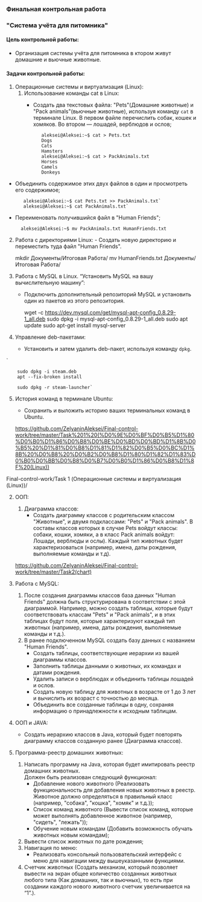 ### Финальная контрольная работа
### "Система учёта для питомника"
#### Цель контрольной работы: 
- Организация системы учёта для питомника в ктором живут домашние и вьючные животные.

 #### Задачи контрольной работы: 
 1. Операционные системы и виртуализация (Linux):
    1. Использование команды cat в Linux:
       - Создать два текстовых файла: "Pets"(Домашние животные) и "Pack animals"(вьючные животные), используя команду `cat` 
       в терминале Linux. В первом файле перечислить собак, кошек и хомяков. Во втором — лошадей, верблюдов и ослов;

                aleksei@Aleksei:~$ cat > Pets.txt
                Dogs
                Cats
                Hamsters
                aleksei@Aleksei:~$ cat > PackAnimals.txt
                Horses
                Camels
                Donkeys

- Объединить содержимое этих двух файлов в один и просмотреть его содержимое;
 
         aleksei@Aleksei:~$ cat Pets.txt >> PackAnimals.txt`
         aleksei@Aleksei:~$ cat PackAnimals.txt`


- Переименовать получившийся файл в "Human Friends";
        
        aleksei@Aleksei:~$ mv PackAnimals.txt HumanFriends.txt
       
2.   Работа с директориями Linux:
    - Создать новую директорию и переместить туда файл "Human Friends".
       
 
       mkdir Документы/Итоговая Работа/
       mv HumanFriends.txt Документы/Итоговая Работа/
    
3. Работа с MySQL в Linux. “Установить MySQL на вашу вычислительную машину”:
    - Подключить дополнительный репозиторий MySQL и установить один из пакетов из этого репозитория.
   

        wget -c https://dev.mysql.com/get/mysql-apt-config_0.8.29-1_all.deb 
        sudo dpkg -i mysql-apt-config_0.8.29-1_all.deb
        sudo apt update
        sudo apt-get install mysql-server

4. Управление deb-пакетами:
    - Установить и затем удалить deb-пакет, используя команду `dpkg`.

`        

        sudo dpkg -i steam.deb
        apt --fix-broken install

        sudo dpkg -r steam-launcher`

5. История команд в терминале Ubuntu:
    - Сохранить и выложить историю ваших терминальных команд в Ubuntu.

   https://github.com/ZelyaninAleksei/Final-control-work/tree/master/Task%201%20(%D0%9E%D0%BF%D0%B5%D1%80%D0%B0%D1%86%D0%B8%D0%BE%D0%BD%D0%BD%D1%8B%D0%B5%20%D1%81%D0%B8%D1%81%D1%82%D0%B5%D0%BC%D1%8B%20%D0%B8%20%D0%B2%D0%B8%D1%80%D1%82%D1%83%D0%B0%D0%BB%D0%B8%D0%B7%D0%B0%D1%86%D0%B8%D1%8F%20(Linux))

 Final-control-work/Task 1 (Операционные системы и виртуализация (Linux))/


2. ООП:
   1. Диаграмма классов:
       - Создать диаграмму классов с родительским классом "Животные", и двумя подклассами: "Pets" и "Pack animals". 
       В составы классов которых в случае Pets войдут классы: собаки, кошки, хомяки, а в класс Pack animals войдут: 
       Лошади, верблюды и ослы). Каждый тип животных будет характеризоваться (например, имена, даты рождения, 
       выполняемые команды и т.д).

    https://github.com/ZelyaninAleksei/Final-control-work/tree/master/Task2(chart)

 3. Работа с MySQL:
    1. После создания диаграммы классов база данных "Human Friends" должна быть структурирована 
    в соответствии с этой диаграммой. Например, можно создать таблицы, которые будут соответствовать классам "Pets" и 
    "Pack animals", и в этих таблицах будут поля, которые характеризуют каждый тип животных (например, имена, даты рождения, 
    выполняемые команды и т.д.). 
    2. В ранее подключенном MySQL создать базу данных с названием "Human Friends".
       - Создать таблицы, соответствующие иерархии из вашей диаграммы классов.
       - Заполнить таблицы данными о животных, их командах и датами рождения.
       - Удалить записи о верблюдах и объединить таблицы лошадей и ослов.
       - Создать новую таблицу для животных в возрасте от 1 до 3 лет и вычислить их возраст с точностью до месяца.
       - Объединить все созданные таблицы в одну, сохраняя информацию о принадлежности к исходным таблицам.

4. ООП и JAVA:
    - Создать иерархию классов в Java, который будет повторять диаграмму классов созданную ранее (Диаграмма классов).

5. Программа-реестр домашних животных:
   1. Написать программу на Java, которая будет имитировать реестр домашних животных.  
      Должен быть реализован следующий функционал:
      - Добавление нового животного (Реализовать функциональность для добавления новых животных в реестр. 
      Животное должно определяться в правильный класс (например, "собака", "кошка", "хомяк" и т.д.));
      - Список команд животного (Вывести список команд, которые может выполнять добавленное животное 
      (например, "сидеть", "лежать"));
      - Обучение новым командам (Добавить возможность обучать животных новым командам);
   2. Вывести список животных по дате рождения;
   3. Навигация по меню:
      - Реализовать консольный пользовательский интерфейс с меню для навигации между вышеуказанными функциями.
   4. Счетчик животных (Создать механизм, который позволяет вывести на экран общее количество созданных животных любого 
      типа (Как домашних, так и вьючных), то есть при создании каждого нового животного счетчик увеличивается на “1”.). 

 
 

